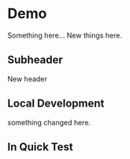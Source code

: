# Demo

Something here...
New things here.

## Subheader
New header

## Local Development
something changed here.


## In Quick Test